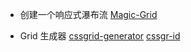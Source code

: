 <!--
 * @Date: 2022-08-14
 * @Author: 马晓川 maxc@dustess.com
 * @LastEditors: 马晓川 maxc@dustess.com
 * @LastEditTime: 2022-08-18
-->
* 创建一个响应式瀑布流
[Magic-Grid](https://github.com/e-oj/Magic-Grid)


* Grid 生成器
[cssgrid-generator](https://cssgrid-generator.netlify.app/)
[cssgr-id](https://cssgr.id/)
